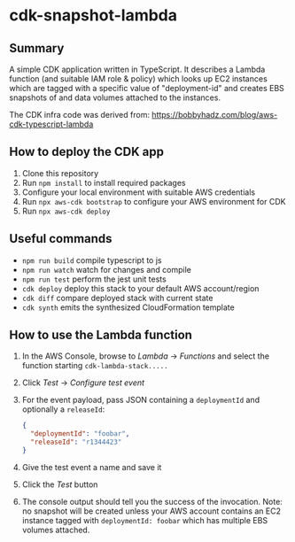 # cdk-snapshot-lambda

## Summary

A simple CDK application written in TypeScript. It describes a Lambda function (and suitable IAM role & policy) which looks up EC2 instances which are tagged with a specific value of "deployment-id" and creates EBS snapshots of and data volumes attached to the instances.

 The CDK infra code was derived from: https://bobbyhadz.com/blog/aws-cdk-typescript-lambda

## How to deploy the CDK app

1. Clone this repository
1. Run `npm install` to install required packages
1. Configure your local environment with suitable AWS credentials
1. Run `npx aws-cdk bootstrap` to configure your AWS environment for CDK
1. Run `npx aws-cdk deploy`

## Useful commands

* `npm run build`   compile typescript to js
* `npm run watch`   watch for changes and compile
* `npm run test`    perform the jest unit tests
* `cdk deploy`      deploy this stack to your default AWS account/region
* `cdk diff`        compare deployed stack with current state
* `cdk synth`       emits the synthesized CloudFormation template

## How to use the Lambda function

1. In the AWS Console, browse to _Lambda_ -> _Functions_ and select the function starting `cdk-lambda-stack.....`
1. Click _Test_ -> _Configure test event_
1. For the event payload, pass JSON containing a `deploymentId` and optionally a `releaseId`:

     ```json
     {
       "deploymentId": "foobar",
       "releaseId": "r1344423"
     }
     ```

1. Give the test event a name and save it
1. Click the _Test_ button
1. The console output should tell you the success of the invocation. Note: no snapshot will be created unless your AWS account contains an EC2 instance tagged with `deploymentId: foobar` which has multiple EBS volumes attached.
